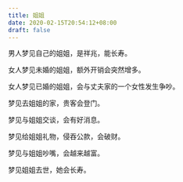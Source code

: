 ```yaml
---
title: 姐姐
date: 2020-02-15T20:54:12+08:00
draft: false
---
```


男人梦见自己的姐姐，是祥兆，能长寿。



女人梦见未婚的姐姐，额外开销会突然增多。



女人梦见已婚的姐姐，会与丈夫家的一个女性发生争吵。



梦见去姐姐的家，贵客会登门。



梦见与姐姐交谈，会有好消息。



梦见给姐姐礼物，侵吞公款，会破财。



梦见与姐姐吵嘴，会越来越富。



梦见姐姐去世，她会长寿。

